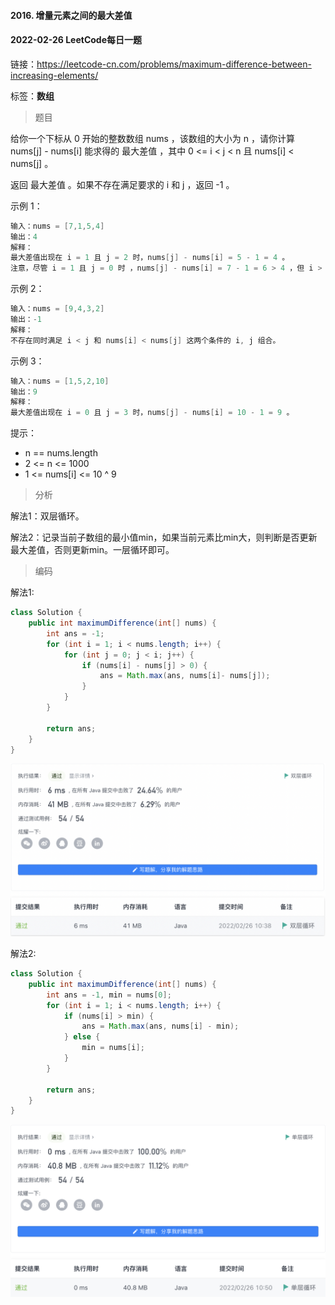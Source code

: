#### 2016. 增量元素之间的最大差值

#### 2022-02-26 LeetCode每日一题

链接：https://leetcode-cn.com/problems/maximum-difference-between-increasing-elements/

标签：**数组**

> 题目

给你一个下标从 0 开始的整数数组 nums ，该数组的大小为 n ，请你计算 nums[j] - nums[i] 能求得的 最大差值 ，其中 0 <= i < j < n 且 nums[i] < nums[j] 。

返回 最大差值 。如果不存在满足要求的 i 和 j ，返回 -1 。

示例 1：

```java
输入：nums = [7,1,5,4]
输出：4
解释：
最大差值出现在 i = 1 且 j = 2 时，nums[j] - nums[i] = 5 - 1 = 4 。
注意，尽管 i = 1 且 j = 0 时 ，nums[j] - nums[i] = 7 - 1 = 6 > 4 ，但 i > j 不满足题面要求，所以 6 不是有效的答案。
```

示例 2：

```java
输入：nums = [9,4,3,2]
输出：-1
解释：
不存在同时满足 i < j 和 nums[i] < nums[j] 这两个条件的 i, j 组合。
```

示例 3：

```java
输入：nums = [1,5,2,10]
输出：9
解释：
最大差值出现在 i = 0 且 j = 3 时，nums[j] - nums[i] = 10 - 1 = 9 。
```


提示：

- n == nums.length
- 2 <= n <= 1000
- 1 <= nums[i] <= 10 ^ 9

> 分析

解法1：双层循环。

解法2：记录当前子数组的最小值min，如果当前元素比min大，则判断是否更新最大差值，否则更新min。一层循环即可。

> 编码

解法1:

```java
class Solution {
    public int maximumDifference(int[] nums) {
        int ans = -1;
        for (int i = 1; i < nums.length; i++) {
            for (int j = 0; j < i; j++) {
                if (nums[i] - nums[j] > 0) {
                    ans = Math.max(ans, nums[i]- nums[j]);
                }
            }
        }

        return ans;
    }
}
```

![image-20220226103904652](2016.增量元素之间的最大差值.assets/image-20220226103904652-5843146.png)

解法2:

```java
class Solution {
    public int maximumDifference(int[] nums) {
        int ans = -1, min = nums[0];
        for (int i = 1; i < nums.length; i++) {
            if (nums[i] > min) {
                ans = Math.max(ans, nums[i] - min);
            } else {
                min = nums[i];
            }
        }

        return ans;
    }
}
```

![image-20220226105041870](2016.增量元素之间的最大差值.assets/image-20220226105041870-5843843.png)